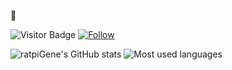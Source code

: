 👋

![Visitor Badge](https://visitor-badge.laobi.icu/badge?page_id=ratpiGene.ratpiGene)
[![Follow](https://img.shields.io/github/followers/ratpiGene?label=Follow&style=social)](https://github.com/ratpiGene)

![ratpiGene's GitHub stats](https://github-readme-stats.vercel.app/api?username=ratpiGene&count_private=true&show_icons=true&theme=radical)
![Most used languages](https://github-readme-stats-eight-theta.vercel.app/api/top-langs/?username=ratpiGene&layout=compact&langs_count=8&theme=radical&)
